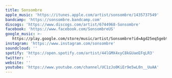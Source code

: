 ```yaml
---
title: Sonsombre
apple_music: 'https://itunes.apple.com/artist/sonsombre/1435737549'
bandcamp: 'https://sonsombre.bandcamp.com'
discogs: 'https://www.discogs.com/artist/6744968-Sonsombre'
facebook: 'https://www.facebook.com/SonsombreUS'
google_music: >-
   https://play.google.com/store/music/artist/Sonsombre?id=Agd25eq5gebt57bbuijsclfnbeq
instagram: 'https://www.instagram.com/sonsombre'
soundcloud: ''
spotify: 'https://open.spotify.com/artist/44lGMX4xyC8kGUaeEFqLR3'
twitter: ''
website: ''
youtube: 'https://www.youtube.com/channel/UC1zJo0KiEr9e5wL0n__UuAA'
---
```

